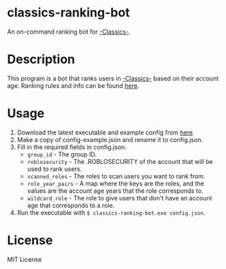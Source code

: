 # classics-ranking-bot
An on-command ranking bot for [-Classics-](<https://www.roblox.com/groups/3489210/Classics>).

# Description
This program is a bot that ranks users in [-Classics-](https://www.roblox.com/groups/3489210/Classics) based on their account age. 
Ranking rules and info can be found [here](https://devforum.roblox.com/t/classics-rules-and-info/477028).

# Usage
1. Download the latest executable and example config from [here](https://github.com/Chloe-Woahie/classics-ranking-bot/releases/)
2. Make a copy of config-example.json and rename it to config.json.
3. Fill in the required fields in config.json.
    * `group_id` - The group ID.
    * `roblosecurity` - The .ROBLOSECURITY of the account that will be used to rank users.
    * `scanned_roles` - The roles to scan users you want to rank from.
    * `role_year_pairs` - A map where the keys are the roles, and the values are the account age years that the role corresponds to.
    * `wildcard_role` - The role to give users that don't have an account age that corresponds to a role.
4. Run the executable with ```$ classics-ranking-bot.exe config.json```.

# License 
MIT License